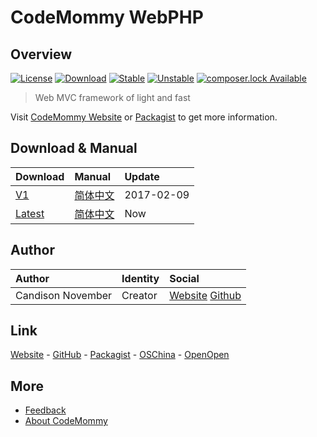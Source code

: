 # CodeMommy WebPHP

## Overview

[![License](https://poser.pugx.org/CodeMommy/WebPHP/license?format=flat-square)](LICENSE)
[![Download](https://poser.pugx.org/CodeMommy/WebPHP/downloads?format=flat-square)](https://packagist.org/packages/CodeMommy/WebPHP)
[![Stable](https://poser.pugx.org/CodeMommy/WebPHP/version?format=flat-square)](https://packagist.org/packages/CodeMommy/WebPHP)
[![Unstable](https://poser.pugx.org/CodeMommy/WebPHP/v/unstable?format=flat-square)](https://packagist.org/packages/CodeMommy/WebPHP)
[![composer.lock Available](https://poser.pugx.org/CodeMommy/WebPHP/composerlock?format=flat-square)](https://packagist.org/packages/CodeMommy/WebPHP)

> Web MVC framework of light and fast

Visit [CodeMommy Website](http://www.codemommy.com) or [Packagist](https://packagist.org/packages/CodeMommy/WebPHP) to get more information.

## Download & Manual

| Download | Manual | Update |
| :------- | :------------ | :----- |
| [V1](https://github.com/CodeMommy/WebPHP/releases/tag/1.1.0)    | [简体中文](system/manual/1/SimplifiedChinese.md) | 2017-02-09 |
| [Latest](https://github.com/CodeMommy/WebPHP/archive/master.zip) | [简体中文](system/manual/1/SimplifiedChinese.md) | Now |

## Author

| Author            | Identity | Social |
| :---------------- | :------- | :----- |
| Candison November | Creator  | [Website](http://www.kandisheng.com/) [Github](https://github.com/KanDisheng) |

## Link

[Website](http://www.CodeMommy.com) - [GitHub](https://github.com/CodeMommy/WebPHP) - [Packagist](https://packagist.org/packages/CodeMommy/WebPHP) - [OSChina](http://www.oschina.net/p/luckyphp) - [OpenOpen](http://www.open-open.com/lib/view/open1450851176558.html)

## More

- [Feedback](https://github.com/CodeMommy/WebPHP/issues)
- [About CodeMommy](https://github.com/CodeMommy/CodeMommy)